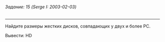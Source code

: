 ###### Задание: 15 (Serge I: 2003-02-03)

-----
Найдите размеры жестких дисков, совпадающих у двух и более PC. 

Вывести: HD